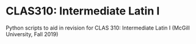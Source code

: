 # CLAS310: Intermediate Latin I

Python scripts to aid in revision for CLAS 310: Intermediate Latin I (McGill University, Fall 2019)
